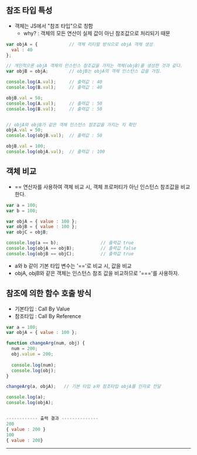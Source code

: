 ## 참조 타입 특성
  - 객체는 JS에서 "참조 타입"으로 칭함
    - why? : 객체의 모든 연산이 실제 값이 아닌 참조값으로 처리되기 때문
  
  ```JAVASCRIPT
  var objA = {            // 객체 리티럴 방식으로 objA 객체 생성
    val : 40
  };
  
  // 개인적으론 objA 객체의 인스턴스 참조값을 가지는 객체(objB)를 생성한 것과 같다.
  var objB = objA;        // objB는 objA의 객체 인스턴스 값을 가짐. 
  
  console.log(A.val);     // 출력값 : 40
  console.log(B.val);     // 출력값 : 40
  
  objB.val = 50;
  console.log(A.val);     // 출력값 : 50
  console.log(B.val);     // 출력값 : 50
  
  
  // objA와 objB가 같은 객체 인스턴스 참조값을 가지는 지 확인
  objA.val = 50;
  console.log(objB.val);  // 출력값 : 50
  
  objB.val = 100;
  console.log(objA.val);  // 출력값 : 100
  ```
  
 
## 객체 비교
- == 연산자를 사용하여 객체 비교 시, 객체 프로퍼티가 아닌 인스턴스 참조값을 비교한다.
```JAVASCRIPT
var a = 100;
var b = 100;

var objA = { value : 100 };
var objB = { value : 100 };
var objC = objB;

console.log(a == b);                // 출력값 true
console.log(objA == objB);          // 출력값 false
console.log(objB == objC);          // 출력값 true
```
- a와 b 같이 기본 타입 변수는 '=='로 비교 시, 값을 비교 
- objA, objB와 같은 객체는 인스턴스 참조 값을 비교하므로 '==='를 사용하자.

## 참조에 의한 함수 호출 방식
- 기본타입 : Call By Value
- 참조타입 : Call By Reference

```JAVASCRIPT
var a = 100;
var objA = { value : 100 };

function changeArg(num, obj) {
  num = 200;
  obj.value = 200;
  
  console.log(num);
  console.log(obj);
}

changeArg(a, objA);   // 기본 타입 a와 참조타입 objA를 인자로 전달

console.log(a);
console.log(objA);


------------ 출력 결과 --------------
200
{ value : 200 }
100
{ value : 200}
```
------------------------------------
